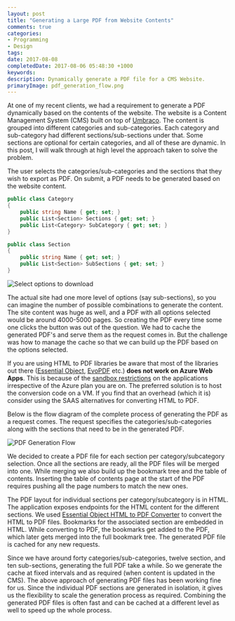 ```yaml
---
layout: post
title: "Generating a Large PDF from Website Contents"
comments: true
categories: 
- Programming
- Design
tags: 
date: 2017-08-08
completedDate: 2017-08-06 05:48:30 +1000
keywords: 
description: Dynamically generate a PDF file for a CMS Website.
primaryImage: pdf_generation_flow.png
---
```


At one of my recent clients, we had a requirement to generate a PDF dynamically based on the contents of the website. The website is a Content Management System (CMS) built on top of [Umbraco](https://umbraco.com/). The content is grouped into different categories and sub-categories. Each category and sub-category had different sections/sub-sections under that. Some sections are optional for certain categories, and all of these are dynamic. In this post, I will walk through at high level the approach taken to solve the problem.

The user selects the categories/sub-categories and the sections that they wish to export as PDF. On submit, a PDF needs to be generated based on the website content.

``` csharp Model Structure of Domain
public class Category
{
    public string Name { get; set; }
    public List<Section> Sections { get; set; }
    public List<Category> SubCategory { get; set; }
}

public class Section
{
    public string Name { get; set; }
    public List<Section> SubSections { get; set; }
}
```

<img src="{{site.images_root}}/pdf_generation.png" class="center" alt="Select options to download" />

The actual site had one more level of options (say sub-sections), so you can imagine the number of possible combinations to generate the content. The site content was huge as well, and a PDF with all options selected would be around 4000-5000 pages. So creating the PDF every time some one clicks the button was out of the question. We had to cache the generated PDF's and serve them as the request comes in. But the challenge was how to manage the cache so that we can build up the PDF based on the options selected.

<div class="alert alert-info">
If you are using HTML to PDF libraries be aware that most of the libraries out there (<a href="https://www.essentialobjects.com/Products/EOPdf/Default.aspx">Essential Object</a>, <a href="http://www.evopdf.com/">EvoPDF</a> etc.) <strong>does not work on Azure Web Apps</strong>. This is because of the <a href="https://github.com/projectkudu/kudu/wiki/Azure-Web-App-sandbox#pdf-generation-from-html">sandbox restrictions</a> on the applications irrespective of the Azure plan you are on. The preferred solution is to host the conversion code on a VM. If you find that an overhead (which it is) consider using the SAAS alternatives for converting HTML to PDF.
</div>

Below is the flow diagram of the complete process of generating the PDF as a request comes. The request specifies the categories/sub-categories along with the sections that need to be in the generated PDF. 

<img src="{{site.images_root}}/pdf_generation_flow.png" class="center" alt="PDF Generation Flow" />

We decided to create a PDF file for each section per category/subcategory selection. Once all the sections are ready, all the PDF files will be merged into one. While merging we also build up the bookmark tree and the table of contents. Inserting the table of contents page at the start of the PDF requires pushing all the page numbers to match the new ones.

The PDF layout for individual sections per category/subcategory is in HTML. The application exposes endpoints for the HTML content for the different sections. We used [Essential Object HTML to PDF Converter](https://www.essentialobjects.com/Products/EOPdf/Default.aspx) to convert the HTML to PDF files. Bookmarks for the associated section are embedded in HTML. While converting to PDF, the bookmarks get added to the PDF, which later gets merged into the full bookmark tree. The generated PDF file is cached for any new requests.

Since we have around forty categories/sub-categories, twelve section, and ten sub-sections, generating the full PDF take a while. So we generate the cache at fixed intervals and as required (when content is updated in the CMS). The above approach of generating PDF files has been working fine for us. Since the individual PDF sections are generated in isolation, it gives us the flexibility to scale the generation process as required. Combining the generated PDF files is often fast and can be cached at a different level as well to speed up the whole process. 





